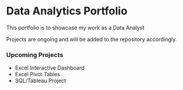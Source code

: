 # Data Analytics Portfolio

This portfolio is to showcase my work as a Data Analyst

Projects are ongoing and will be added to the repository accordingly.

### Upcoming Projects
 - Excel Interactive Dashboard
 - Excel Pivot Tables
 - SQL/Tableau Project
